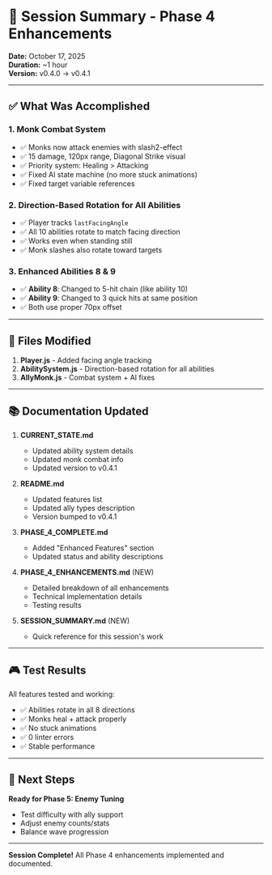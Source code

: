 # 📝 Session Summary - Phase 4 Enhancements

**Date:** October 17, 2025  
**Duration:** ~1 hour  
**Version:** v0.4.0 → v0.4.1

---

## ✅ What Was Accomplished

### 1. **Monk Combat System** 
- ✅ Monks now attack enemies with slash2-effect
- ✅ 15 damage, 120px range, Diagonal Strike visual
- ✅ Priority system: Healing > Attacking
- ✅ Fixed AI state machine (no more stuck animations)
- ✅ Fixed target variable references

### 2. **Direction-Based Rotation for All Abilities**
- ✅ Player tracks `lastFacingAngle` 
- ✅ All 10 abilities rotate to match facing direction
- ✅ Works even when standing still
- ✅ Monk slashes also rotate toward targets

### 3. **Enhanced Abilities 8 & 9**
- ✅ **Ability 8**: Changed to 5-hit chain (like ability 10)
- ✅ **Ability 9**: Changed to 3 quick hits at same position
- ✅ Both use proper 70px offset

---

## 📁 Files Modified

1. **Player.js** - Added facing angle tracking
2. **AbilitySystem.js** - Direction-based rotation for all abilities
3. **AllyMonk.js** - Combat system + AI fixes

---

## 📚 Documentation Updated

1. **CURRENT_STATE.md** 
   - Updated ability system details
   - Updated monk combat info
   - Updated version to v0.4.1

2. **README.md**
   - Updated features list
   - Updated ally types description
   - Version bumped to v0.4.1

3. **PHASE_4_COMPLETE.md**
   - Added "Enhanced Features" section
   - Updated status and ability descriptions

4. **PHASE_4_ENHANCEMENTS.md** (NEW)
   - Detailed breakdown of all enhancements
   - Technical implementation details
   - Testing results

5. **SESSION_SUMMARY.md** (NEW)
   - Quick reference for this session's work

---

## 🎮 Test Results

All features tested and working:
- ✅ Abilities rotate in all 8 directions
- ✅ Monks heal + attack properly
- ✅ No stuck animations
- ✅ 0 linter errors
- ✅ Stable performance

---

## 🚀 Next Steps

**Ready for Phase 5: Enemy Tuning**
- Test difficulty with ally support
- Adjust enemy counts/stats
- Balance wave progression

---

**Session Complete!** All Phase 4 enhancements implemented and documented.

